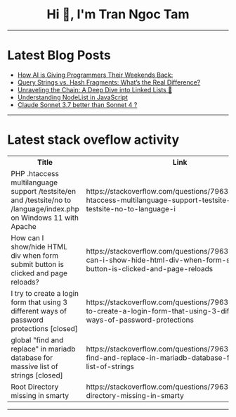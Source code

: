 <h1 align="center">Hi 👋, I'm Tran Ngoc Tam</h1>

---

# Latest Blog Posts 
<!-- BLOG-POST-LIST:START -->
- [How AI is Giving Programmers Their Weekends Back:](https://dev.to/mwacharo6/how-ai-is-giving-programmers-their-weekends-back-5fah)
- [Query Strings vs. Hash Fragments: What’s the Real Difference?](https://dev.to/zahra_mirkazemi/query-strings-vs-hash-fragments-whats-the-real-difference-597n)
- [Unraveling the Chain: A Deep Dive into Linked Lists 🔗](https://dev.to/bibek_khanal_863076fe9ec4/unraveling-the-chain-a-deep-dive-into-linked-lists-22n6)
- [Understanding NodeList in JavaScript](https://dev.to/shifa_2/understanding-nodelist-in-javascript-532n)
- [Claude Sonnet 3.7 better than Sonnet 4 ?](https://dev.to/rodrigo_nascimento_3404c3/claude-sonnet-37-better-than-sonnet-4--9j4)
<!-- BLOG-POST-LIST:END -->

---

# Latest stack oveflow activity
<table>
  <tr><th>Title</th><th>Link</th></tr>
  <!-- STACKOVERFLOW:START --><tr><td>PHP .htaccess multilanguage support /testsite/en and /testsite/no to /language/index.php on Windows 11 with Apache</td><td>https://stackoverflow.com/questions/79635954/php-htaccess-multilanguage-support-testsite-en-and-testsite-no-to-language-i</td></tr><tr><td>How can I show/hide HTML div when form submit button is clicked and page reloads?</td><td>https://stackoverflow.com/questions/79635934/how-can-i-show-hide-html-div-when-form-submit-button-is-clicked-and-page-reloads</td></tr><tr><td>I try to create a login form that using 3 different ways of password protections [closed]</td><td>https://stackoverflow.com/questions/79635909/i-try-to-create-a-login-form-that-using-3-different-ways-of-password-protections</td></tr><tr><td>global &quot;find and replace&quot; in mariadb database for massive list of strings [closed]</td><td>https://stackoverflow.com/questions/79635600/global-find-and-replace-in-mariadb-database-for-massive-list-of-strings</td></tr><tr><td>Root Directory missing in smarty</td><td>https://stackoverflow.com/questions/79635422/root-directory-missing-in-smarty</td></tr><!-- STACKOVERFLOW:END -->
</table>

---


